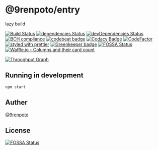 # @9renpoto/entry

lazy build

[![Build Status][travis-image]][travis-url]
[![dependencies Status](https://david-dm.org/9renpoto/entry/status.svg)](https://david-dm.org/9renpoto/entry)
[![devDependencies Status](https://david-dm.org/9renpoto/entry/dev-status.svg)](https://david-dm.org/9renpoto/entry?type=dev)
[![BCH compliance](https://bettercodehub.com/edge/badge/9renpoto/entry?branch=master)](https://bettercodehub.com/)
[![codebeat badge](https://codebeat.co/badges/ef796be0-d38b-40e2-b58b-5fcd43bba4c2)](https://codebeat.co/projects/github-com-9renpoto-entry-master)
[![Codacy Badge][codacy-image]][codacy-url]
[![CodeFactor](https://www.codefactor.io/repository/github/9renpoto/entry/badge)](https://www.codefactor.io/repository/github/9renpoto/entry)
[![styled with prettier](https://img.shields.io/badge/styled_with-prettier-ff69b4.svg)](https://github.com/prettier/prettier)
[![Greenkeeper badge](https://badges.greenkeeper.io/9renpoto/entry.svg)](https://greenkeeper.io/)
[![FOSSA Status](https://app.fossa.io/api/projects/git%2Bgithub.com%2F9renpoto%2Fentry.svg?type=shield)](https://app.fossa.io/projects/git%2Bgithub.com%2F9renpoto%2Fentry?ref=badge_shield)
 [![Waffle.io - Columns and their card count](https://badge.waffle.io/9renpoto/entry.svg?columns=all)](https://waffle.io/9renpoto/entry)

[![Throughput Graph](https://graphs.waffle.io/9renpoto/entry/throughput.svg)](https://waffle.io/9renpoto/entry/metrics/throughput)

## Running in development

    npm start

## Auther

[@9renpoto](https://twitter.com/9renpoto)

[travis-image]: https://travis-ci.org/9renpoto/entry.svg?branch=master
[travis-url]: https://travis-ci.org/9renpoto/entry
[codacy-image]:https://api.codacy.com/project/badge/Grade/95f6819e299548d688ef1c404a422e65
[codacy-url]:https://www.codacy.com/app/9renpoto/entry?utm_source=github.com&amp;utm_medium=referral&amp;utm_content=9renpoto/entry&amp;utm_campaign=Badge_Grade

## License

[![FOSSA Status](https://app.fossa.io/api/projects/git%2Bgithub.com%2F9renpoto%2Fentry.svg?type=large)](https://app.fossa.io/projects/git%2Bgithub.com%2F9renpoto%2Fentry?ref=badge_large)
